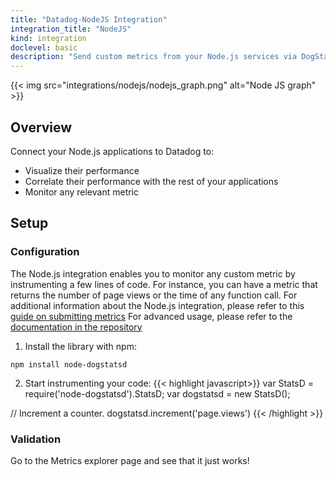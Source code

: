 ```yaml
---
title: "Datadog-NodeJS Integration"
integration_title: "NodeJS"
kind: integration
doclevel: basic
description: "Send custom metrics from your Node.js services via DogStatsD or our API."
---
```


{{< img src="integrations/nodejs/nodejs_graph.png" alt="Node JS graph" >}}

## Overview

Connect your Node.js applications to Datadog to:

* Visualize their performance
* Correlate their performance with the rest of your applications
* Monitor any relevant metric

## Setup
### Configuration

The Node.js integration enables you to monitor any custom metric by instrumenting a few lines of code. 
For instance, you can have a metric that returns the number of page views or the time of any function call. 
For additional information about the Node.js integration, please refer to this [guide on submitting metrics](/developers/metrics/)
For advanced usage, please refer to the [documentation in the repository](https://github.com/joybro/node-dogstatsd)

1. Install the library with npm:
```
npm install node-dogstatsd
```

2. Start instrumenting your code:
{{< highlight javascript>}}
var StatsD = require('node-dogstatsd').StatsD;
var dogstatsd = new StatsD();

// Increment a counter.
dogstatsd.increment('page.views')
{{< /highlight >}}

### Validation
Go to the Metrics explorer page and see that it just works! 
